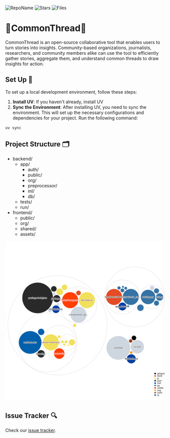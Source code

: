 ![RepoName](https://img.shields.io/badge/CommonThread-8A2BE2)
![Stars](https://img.shields.io/github/stars/uchicago-capp-30320/CommonThread?&color=yellow)
![Files](https://img.shields.io/github/directory-file-count/uchicago-capp-30320/CommonThread) 

# 🧵CommonThread🧵

CommonThread is an open-source collaborative tool that enables users to turn stories into insights. Community-based organizations, journalists, researchers, and community members alike can use the tool to efficiently gather stories, aggregate them, and understand common threads to draw insights for action.

## Set Up :hammer:

To set up a local development environment, follow these steps:

1. **Install UV**: If you haven't already, install UV
2. **Sync the Environment**: After installing UV, you need to sync the environment. This will set up the necessary configurations and dependencies for your project. Run the following command:
```bash
uv sync
```

## Project Structure :card_index_dividers:
- backend/
    - app/
        - auth/
        - public/
        - org/
        - preprocessor/
        - ml/
        - db/
    - tests/
    - run/
- frontend/
    - public/
    - org/
    - shared/
    - assets/

![Repo structure](diagram.svg)

## Issue Tracker :mag:
Check our [issue tracker](https://github.com/orgs/uchicago-capp-30320/projects/10/views/1).

